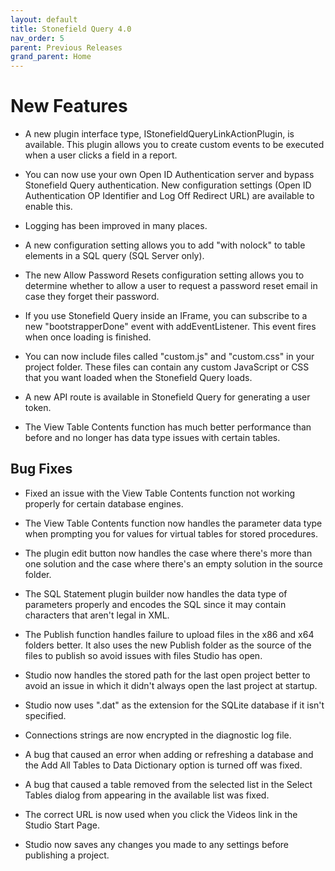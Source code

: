 ```yaml
---
layout: default
title: Stonefield Query 4.0
nav_order: 5
parent: Previous Releases
grand_parent: Home
---
```


# New Features

* A new plugin interface type, IStonefieldQueryLinkActionPlugin, is available. This plugin allows you to create custom events to be executed when a user clicks a field in a report.

* You can now use your own Open ID Authentication server and bypass Stonefield Query authentication. New configuration settings (Open ID Authentication OP Identifier and Log Off Redirect URL) are available to enable this.

* Logging has been improved in many places.

* A new configuration setting allows you to add "with nolock" to table elements in a SQL query (SQL Server only).

* The new Allow Password Resets configuration setting allows you to determine whether to allow a user to request a password reset email in case they forget their password.

* If you use Stonefield Query inside an IFrame, you can subscribe to a new "bootstrapperDone" event with addEventListener. This event fires when once loading is finished.

* You can now include files called "custom.js" and "custom.css" in your project folder. These files can contain any custom JavaScript or CSS that you want loaded when the Stonefield Query loads.

* A new API route is available in Stonefield Query for generating a user token.

* The View Table Contents function has much better performance than before and no longer has data type issues with certain tables.

## Bug Fixes

* Fixed an issue with the View Table Contents function not working properly for certain database engines.

* The View Table Contents function now handles the parameter data type when prompting you for values for virtual tables for stored procedures.

* The plugin edit button now handles the case where there's more than one solution and the case where there's an empty solution in the source folder.

* The SQL Statement plugin builder now handles the data type of parameters properly and encodes the SQL since it may contain characters that aren't legal in XML.

* The Publish function handles failure to upload files in the x86 and x64 folders better. It also uses the new Publish folder as the source of the files to publish so avoid issues with files Studio has open.

* Studio now handles the stored path for the last open project better to avoid an issue in which it didn't always open the last project at startup.

* Studio now uses ".dat" as the extension for the SQLite database if it isn't specified.

* Connections strings are now encrypted in the diagnostic log file.

* A bug that caused an error when adding or refreshing a database and the Add All Tables to Data Dictionary option is turned off was fixed.

* A bug that caused a table removed from the selected list in the Select Tables dialog from appearing in the available list was fixed.

* The correct URL is now used when you click the Videos link in the Studio Start Page.

* Studio now saves any changes you made to any settings before publishing a project.